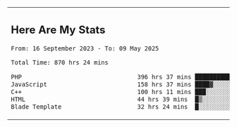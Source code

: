 <table border="0">
 <tr>
  <td>
      <h2>Here Are My Stats</h2>
 <!--START_SECTION:waka-->

```txt
From: 16 September 2023 - To: 09 May 2025

Total Time: 870 hrs 24 mins

PHP                                396 hrs 37 mins ███████████▒░░░░░░░░░░░░░   45.02 %
JavaScript                         158 hrs 37 mins ████▓░░░░░░░░░░░░░░░░░░░░   18.00 %
C++                                100 hrs 11 mins ███░░░░░░░░░░░░░░░░░░░░░░   11.37 %
HTML                               44 hrs 39 mins  █▒░░░░░░░░░░░░░░░░░░░░░░░   05.07 %
Blade Template                     32 hrs 24 mins  █░░░░░░░░░░░░░░░░░░░░░░░░   03.68 %
```

<!--END_SECTION:waka-->
  </td>
    <td>
   <div align="start">
        <a href="https://open.spotify.com/user/dxso20he52f5d4ti73duavf95">
        <img width="200px" src="https://spotify-github-profile.kittinanx.com/api/view.svg?uid=dxso20he52f5d4ti73duavf95&cover_image=true&theme=default&show_offline=false&background_color=121212&interchange=false" alt="Spotify Now Playing">
    </a>
</div> 

  </td>
 </tr>

</table>






